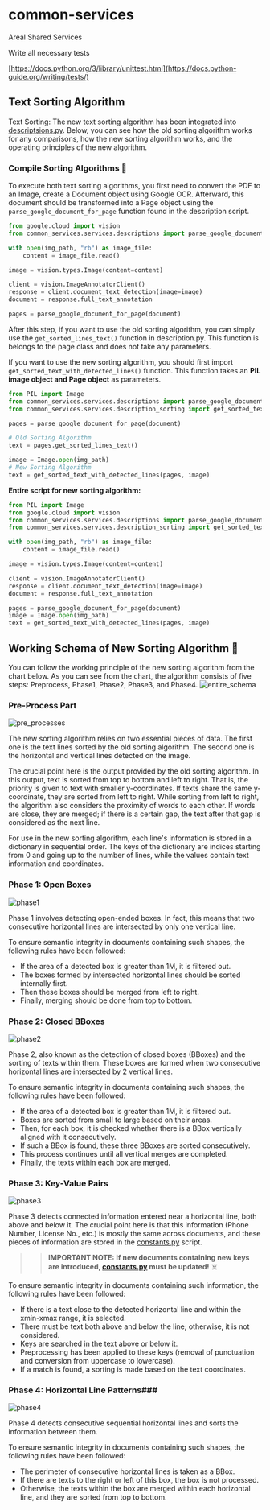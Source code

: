 # common-services
Areal Shared Services

Write all necessary tests


[https://docs.python.org/3/library/unittest.html](https://docs.python-guide.org/writing/tests/)

## Text Sorting Algorithm ##

Text Sorting:
The new text sorting algorithm has been integrated into [descriptsions.py](https://github.com/Arealai/common-services/blob/development/common_services/services/descriptions.py). 
Below, you can see how the old sorting algorithm works for any comparisons, how the new sorting algorithm works, and the operating principles of the new algorithm.

### Compile Sorting Algorithms :mage:	###

To execute both text sorting algorithms, you first need to convert the PDF to an Image, create a Document object using Google OCR. Afterward, this document should be transformed into a Page object using the ```parse_google_document_for_page``` function found in the description script.


```python
from google.cloud import vision
from common_services.services.descriptions import parse_google_document_for_page

with open(img_path, "rb") as image_file:
    content = image_file.read()

image = vision.types.Image(content=content)

client = vision.ImageAnnotatorClient()
response = client.document_text_detection(image=image)
document = response.full_text_annotation

pages = parse_google_document_for_page(document)
```


After this step, if you want to use the old sorting algorithm, you can simply use the ```get_sorted_lines_text()``` function in description.py. This function is belongs to the page class and does not take any parameters.


If you want to use the new sorting algorithm, you should first import ```get_sorted_text_with_detected_lines()``` function. This function takes an __PIL image object and Page object__ as parameters.

```python
from PIL import Image
from common_services.services.descriptions import parse_google_document_for_page
from common_services.services.description_sorting import get_sorted_text_with_detected_lines

pages = parse_google_document_for_page(document)

# Old Sorting Algorithm
text = pages.get_sorted_lines_text()

image = Image.open(img_path)
# New Sorting Algorithm
text = get_sorted_text_with_detected_lines(pages, image)


```

__Entire script for new sorting algorithm:__

```python
from PIL import Image
from google.cloud import vision
from common_services.services.descriptions import parse_google_document_for_page
from common_services.services.description_sorting import get_sorted_text_with_detected_lines

with open(img_path, "rb") as image_file:
    content = image_file.read()

image = vision.types.Image(content=content)

client = vision.ImageAnnotatorClient()
response = client.document_text_detection(image=image)
document = response.full_text_annotation

pages = parse_google_document_for_page(document)
image = Image.open(img_path)
text = get_sorted_text_with_detected_lines(pages, image)
```

## Working Schema of New Sorting Algorithm :scroll:	##

You can follow the working principle of the new sorting algorithm from the chart below. As you can see from the chart, the algorithm consists of five steps: Preprocess, Phase1, Phase2, Phase3, and Phase4.
![entire_schema](https://github.com/Arealai/common-services/assets/19657350/caad65e3-1362-4a00-aa46-b2eb110a498d)


### Pre-Process Part ###

![pre_processes](https://github.com/Arealai/common-services/assets/19657350/9fe0cb0e-e61d-4adb-8898-00a62e03cc2e)

The new sorting algorithm relies on two essential pieces of data. The first one is the text lines sorted by the old sorting algorithm. The second one is the horizontal and vertical lines detected on the image.

The crucial point here is the output provided by the old sorting algorithm. In this output, text is sorted from top to bottom and left to right. That is, the priority is given to text with smaller y-coordinates. If texts share the same y-coordinate, they are sorted from left to right. While sorting from left to right, the algorithm also considers the proximity of words to each other. If words are close, they are merged; if there is a certain gap, the text after that gap is considered as the next line.

For use in the new sorting algorithm, each line's information is stored in a dictionary in sequential order. The keys of the dictionary are indices starting from 0 and going up to the number of lines, while the values contain text information and coordinates.

### Phase 1: Open Boxes ###

![phase1](https://github.com/Arealai/common-services/assets/19657350/de9c9088-ecc0-458f-b7c1-e49274ca72a1)


Phase 1 involves detecting open-ended boxes. In fact, this means that two consecutive horizontal lines are intersected by only one vertical line.

To ensure semantic integrity in documents containing such shapes, the following rules have been followed:

- If the area of a detected box is greater than 1M, it is filtered out.
- The boxes formed by intersected horizontal lines should be sorted internally first.
- Then these boxes should be merged from left to right.
- Finally, merging should be done from top to bottom.

### Phase 2: Closed BBoxes ###

![phase2](https://github.com/Arealai/common-services/assets/19657350/1dd1bc3a-0e20-4913-8634-149843ecaf74)

Phase 2, also known as the detection of closed boxes (BBoxes) and the sorting of texts within them. These boxes are formed when two consecutive horizontal lines are intersected by 2 vertical lines.

To ensure semantic integrity in documents containing such shapes, the following rules have been followed:

- If the area of a detected box is greater than 1M, it is filtered out.
- Boxes are sorted from small to large based on their areas.
- Then, for each box, it is checked whether there is a BBox vertically aligned with it consecutively.
- If such a BBox is found, these three BBoxes are sorted consecutively.
- This process continues until all vertical merges are completed.
- Finally, the texts within each box are merged.

### Phase 3: Key-Value Pairs ###

![phase3](https://github.com/Arealai/common-services/assets/19657350/f422fbc9-faaf-4065-8191-72a193b39e85)

Phase 3 detects connected information entered near a horizontal line, both above and below it. The crucial point here is that this information (Phone Number, License No., etc.) is mostly the same across documents, and these pieces of information are stored in the [constants.py](https://github.com/Arealai/common-services/blob/development/common_services/services/constants.py) script.

>> __IMPORTANT NOTE: If new documents containing new keys are introduced, [constants.py](https://github.com/Arealai/common-services/blob/development/common_services/services/constants.py) must be updated!__ :skull_and_crossbones:	

To ensure semantic integrity in documents containing such information, the following rules have been followed:

- If there is a text close to the detected horizontal line and within the xmin-xmax range, it is selected.
- There must be text both above and below the line; otherwise, it is not considered.
- Keys are searched in the text above or below it.
- Preprocessing has been applied to these keys (removal of punctuation and conversion from uppercase to lowercase).
- If a match is found, a sorting is made based on the text coordinates.

### Phase 4: Horizontal Line Patterns###

![phase4](https://github.com/Arealai/common-services/assets/19657350/e5e10aca-757b-4069-b9f0-0f231430094f)

Phase 4 detects consecutive sequential horizontal lines and sorts the information between them.

To ensure semantic integrity in documents containing such shapes, the following rules have been followed:

- The perimeter of consecutive horizontal lines is taken as a BBox.
- If there are texts to the right or left of this box, the box is not processed.
- Otherwise, the texts within the box are merged within each horizontal line, and they are sorted from top to bottom.
